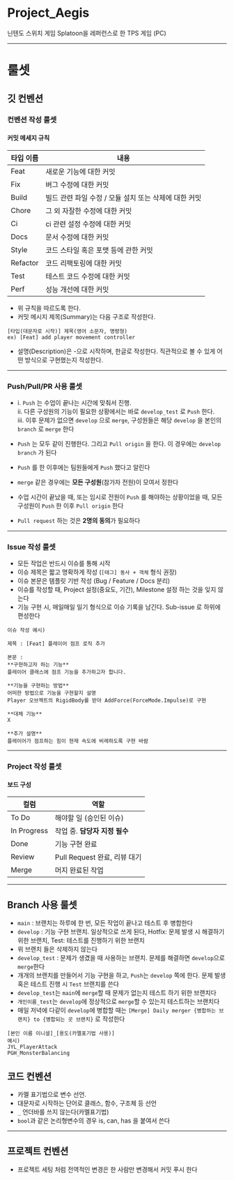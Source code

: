 # Project_Aegis
닌텐도 스위치 게임 Splatoon을 레퍼런스로 한 TPS 게임 (PC)
***
# 룰셋
## 깃 컨벤션
### 컨벤션 작성 룰셋
#### 커밋 메세지 규칙 

| 타입 이름  | 내용                                                   |
|------------|--------------------------------------------------------|
| Feat       | 새로운 기능에 대한 커밋                                |
| Fix        | 버그 수정에 대한 커밋                                  |
| Build      | 빌드 관련 파일 수정 / 모듈 설치 또는 삭제에 대한 커밋 |
| Chore      | 그 외 자잘한 수정에 대한 커밋                          |
| Ci         | ci 관련 설정 수정에 대한 커밋                         |
| Docs       | 문서 수정에 대한 커밋                                  |
| Style      | 코드 스타일 혹은 포맷 등에 관한 커밋                  |
| Refactor   | 코드 리팩토링에 대한 커밋                              |
| Test       | 테스트 코드 수정에 대한 커밋                           |
| Perf       | 성능 개선에 대한 커밋                                  |

- 위 규칙을 따르도록 한다.
- 커밋 메시지 제목(Summary)는 다음 구조로 작성한다.
```
[타입(대문자로 시작)] 제목(영어 소문자, 명령형)
ex) [Feat] add player movement controller
```
- 설명(Description)은 -으로 시작하며, 한글로 작성한다. 직관적으로 볼 수 있게 어떤 방식으로 구현했는지 작성한다.
---
### Push/Pull/PR 사용 룰셋
- i. `Push` 는 수업이 끝나는 시간에 맞춰서 진행.  
 ii. 다른 구성원의 기능이 필요한 상황에서는 바로 `develop_test` 로 `Push` 한다.  
iii. 이후 문제가 없으면 `develop` 으로 `merge`, 구성원들은 해당 `develop` 을 본인의 `branch` 로 `merge` 한다

- `Push` 는 모두 같이 진행한다. 그리고 `Pull origin` 을 한다. 이 경우에는 `develop branch` 가 된다
- `Push` 를 한 이후에는 팀원들에게 `Push` 했다고 알린다
- `merge` 같은 경우에는 **모든 구성원**(참가자 전원)이 모여서 정한다
- 수업 시간이 끝났을 때, 또는 임시로 전원이 `Push` 를 해야하는 상황이었을 때, 모든 구성원이 `Push` 한 이후 `Pull origin` 한다
- `Pull request` 하는 것은 **2명의 동의**가 필요하다
---
### Issue 작성 룰셋
- 모든 작업은 반드시 이슈를 통해 시작
- 이슈 제목은 짧고 명확하게 작성 (`[태그] 동사 + 객체` 형식 권장)
- 이슈 본문은 템플릿 기반 작성 (Bug / Feature / Docs 분리)
- 이슈를 작성할 때, Project 설정(중요도, 기간), Milestone 설정 하는 것을 잊지 않는다
- 기능 구현 시, 매일매일 일기 형식으로 이슈 기록을 남긴다. Sub-issue 로 하위에 편성한다
```
이슈 작성 예시)

제목 : [Feat] 플레이어 점프 로직 추가

본문 : 
**구현하고자 하는 기능**
플레이어 클래스에 점프 기능을 추가하고자 합니다.

**기능을 구현하는 방법**
어떠한 방법으로 기능을 구현할지 설명
Player 오브젝트의 RigidBody를 받아 AddForce(ForceMode.Impulse)로 구현

**대체 기능**
X

**추가 설명**
플레이어가 점프하는 힘이 현재 속도에 비례하도록 구현 바람
```
---
### Project 작성 룰셋
#### 보드 구성

| 컬럼        | 역할                             |
|-------------|----------------------------------|
| To Do       | 해야할 일 (승인된 이슈)          |
| In Progress | 작업 중. **담당자 지정 필수**     |
| Done        | 기능 구현 완료                   |
| Review      | Pull Request 완료, 리뷰 대기     |
| Merge       | 머지 완료된 작업                 |

---

## Branch 사용 룰셋

- `main` : 브랜치는 하루에 한 번, 모든 작업이 끝나고 테스트 후 병합한다  
- `develop` : 기능 구현 브랜치. 일상적으로 쓰게 된다, Hotfix: 문제 발생 시 해결하기 위한 브랜치, Test: 테스트를 진행하기 위한 브랜치  
- 위 브랜치 들은 삭제하지 않는다  
- `develop_test` : 문제가 생겼을 때 사용하는 브랜치. 문제를 해결하면 `develop`으로 `merge`한다  
- 개개의 브랜치를 만들어서 기능 구현을 하고, `Push`는 `develop` 쪽에 한다. 문제 발생 혹은 테스트 진행 시 `Test` 브랜치를 쓴다  
- `develop_test`는 `main`에 `merge`할 때 문제가 없는지 테스트 하기 위한 브랜치다  
- `개인이름_test`는 `develop`에 정상적으로 `merge`할 수 있는지 테스트하는 브랜치다  
- 매일 저녁에 다같이 `develop`에 병합할 때는 `[Merge] Daily merger {병합하는 브랜치} to {병합되는 곳 브랜치}` 로 작성한다
```
[본인 이름 이니셜]_[용도(카멜표기법 사용)]
예시) 
JYL_PlayerAttack
PGH_MonsterBalancing
```
## 코드 컨벤션
- 카멜 표기법으로 변수 선언.
- 대문자로 시작하는 단어로 클래스, 함수, 구조체 등 선언
- `_` 언더바를 쓰지 않는다(카멜표기법)
- `bool`과 같은 논리형변수의 경우 is, can, has 을 붙여서 쓴다
---
## 프로젝트 컨벤션
- 프로젝트 세팅 처럼 전역적인 변경은 한 사람만 변경해서 커밋 푸시 한다


